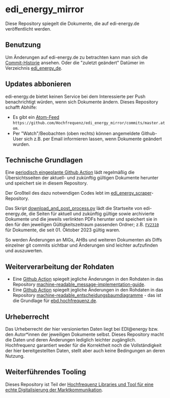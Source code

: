 # edi_energy_mirror

Diese Repository spiegelt die Dokumente, die auf edi-energy.de veröffentlicht werden.

## Benutzung

Um Änderungen auf edi-energy.de zu betrachten kann man sich die [Commit-Historie](https://github.com/Hochfrequenz/edi_energy_mirror/commits/master) ansehen.
Oder die "zuletzt geändert" Datümer im Verzeichnis [edi_energy_de](/edi_energy_de).

## Updates abbonieren

edi-energy.de bietet keinen Service bei dem Interessierte per Push benachrichtigt würden, wenn sich Dokumente ändern.
Dieses Repository schafft Abhilfe:

- Es gibt ein [Atom-Feed](https://github.com/Hochfrequenz/edi_energy_mirror/commits/master.atom) `https://github.com/Hochfrequenz/edi_energy_mirror/commits/master.atom`.
- Per "Watch"/Beobachten (oben rechts) können angemeldete Github-User sich z.B. per Email informieren lassen, wenn Dokumente geändert wurden.

## Technische Grundlagen

Eine [periodisch eingeplante Github Action](https://github.com/Hochfrequenz/edi_energy_mirror/blob/main/.github/workflows/mirror.yml) lädt regelmäßig die Übersichtsseiten der aktuell- und zukünftig gültigen Dokumente herunter und speichert sie in diesem Repository.

Der Großteil des dazu notwendigen Codes lebt im [edi_energy_scraper](https://github.com/Hochfrequenz/edi_energy_scraper)-Repository.

Das Skript [download_and_post_process.py](/download_and_post_process.py) lädt die Startseite von edi-energy.de, die Seiten für aktuell und zukünftig gültige sowie archivierte Dokumente und die jeweils verlinkten PDFs herunter und speichert sie in den für den jeweiligen Gültigkeitszeitraum passenden Ordner; z.B. [`FV2310`](edi_energy_de/FV2310) für Dokumente, die seit 01. Oktober 2023 gültig waren.

So werden Änderungen an MIGs, AHBs und weiteren Dokumenten als Diffs einzelner git commits sichtbar und Änderungen sind leichter aufzufinden und auszuwerten.

## Weiterverarbeitung der Rohdaten
* Eine [Github Action](/.github/workflows/migmose.yml) spiegelt jegliche Änderungen in den Rohdaten in das Repository [machine-readable_message-implementation-guide](https://github.com/Hochfrequenz/machine-readable_message-implementation-guide).
* Eine [Github Action](/.github/workflows/ebdamame_rebdhuhn.yml) spiegelt jegliche Änderungen in den Rohdaten in das Repository [machine-readable_entscheidungsbaumdiagramme](https://github.com/Hochfrequenz/machine-readable_entscheidungsbaumdiagramme) - das ist die Grundlage für [ebd.hochfrequenz.de](https://ebd.hochfrequenz.de/).


## Urheberrecht

Das Urheberrecht der hier versionierten Daten liegt bei EDI@energy bzw. den Autor\*innen der jeweiligen Dokumente selbst.
Dieses Repository macht die Daten und deren Änderungen lediglich leichter zugänglich.
Hochfrequenz garantiert weder für die Korrektheit noch die Vollständigkeit der hier bereitgestellten Daten, stellt aber auch keine Bedingungen an deren Nutzung.

## Weiterführendes Tooling

Dieses Repository ist Teil der [Hochfrequenz Libraries und Tool für eine echte Digitalisierung der Marktkommunikation](https://github.com/Hochfrequenz/digital_market_communication/).
